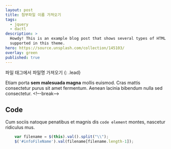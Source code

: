 ```yaml
---
layout: post
title: 첨부파일 이름 가져오기 
tags:
  - jquery
  - dactl
description: >
  Howdy! This is an example blog post that shows several types of HTML content
  supported in this theme.
hero: https://source.unsplash.com/collection/145103/
overlay: green
published: true
---
```


파일 태그에서 파일명 가져오기 
{: .lead}

Etiam porta **sem malesuada magna** mollis euismod. Cras mattis consectetur purus sit amet fermentum. Aenean lacinia bibendum nulla sed consectetur.
<!–-break-–>


## Code

Cum sociis natoque penatibus et magnis dis `code element` montes, nascetur ridiculus mus.

```javascript
	var filename = $(this).val().split("\\");
	$('#infoFileName').val(filename[filename.length-1]);
```

